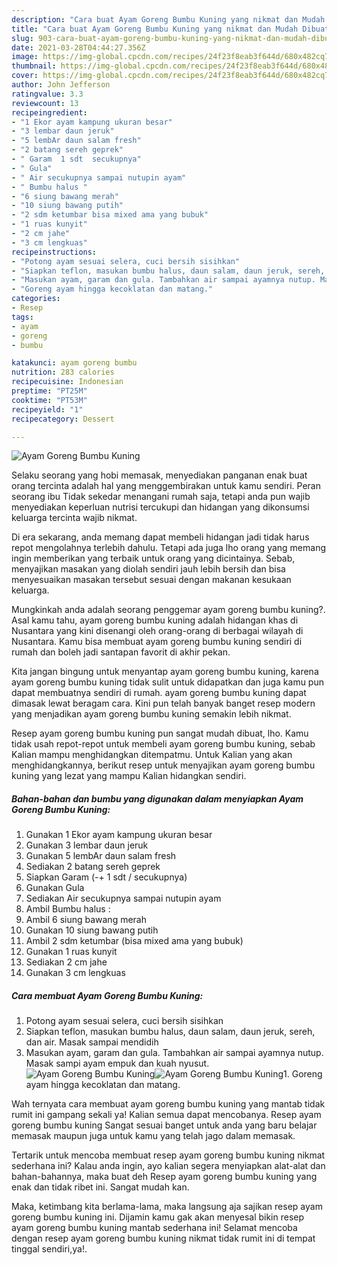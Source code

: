 ```yaml
---
description: "Cara buat Ayam Goreng Bumbu Kuning yang nikmat dan Mudah Dibuat"
title: "Cara buat Ayam Goreng Bumbu Kuning yang nikmat dan Mudah Dibuat"
slug: 903-cara-buat-ayam-goreng-bumbu-kuning-yang-nikmat-dan-mudah-dibuat
date: 2021-03-28T04:44:27.356Z
image: https://img-global.cpcdn.com/recipes/24f23f8eab3f644d/680x482cq70/ayam-goreng-bumbu-kuning-foto-resep-utama.jpg
thumbnail: https://img-global.cpcdn.com/recipes/24f23f8eab3f644d/680x482cq70/ayam-goreng-bumbu-kuning-foto-resep-utama.jpg
cover: https://img-global.cpcdn.com/recipes/24f23f8eab3f644d/680x482cq70/ayam-goreng-bumbu-kuning-foto-resep-utama.jpg
author: John Jefferson
ratingvalue: 3.3
reviewcount: 13
recipeingredient:
- "1 Ekor ayam kampung ukuran besar"
- "3 lembar daun jeruk"
- "5 lembAr daun salam fresh"
- "2 batang sereh geprek"
- " Garam  1 sdt  secukupnya"
- " Gula"
- " Air secukupnya sampai nutupin ayam"
- " Bumbu halus "
- "6 siung bawang merah"
- "10 siung bawang putih"
- "2 sdm ketumbar bisa mixed ama yang bubuk"
- "1 ruas kunyit"
- "2 cm jahe"
- "3 cm lengkuas"
recipeinstructions:
- "Potong ayam sesuai selera, cuci bersih sisihkan"
- "Siapkan teflon, masukan bumbu halus, daun salam, daun jeruk, sereh, dan air. Masak sampai mendidih"
- "Masukan ayam, garam dan gula. Tambahkan air sampai ayamnya nutup. Masak sampi ayam empuk dan kuah nyusut."
- "Goreng ayam hingga kecoklatan dan matang."
categories:
- Resep
tags:
- ayam
- goreng
- bumbu

katakunci: ayam goreng bumbu 
nutrition: 283 calories
recipecuisine: Indonesian
preptime: "PT25M"
cooktime: "PT53M"
recipeyield: "1"
recipecategory: Dessert

---
```



![Ayam Goreng Bumbu Kuning](https://img-global.cpcdn.com/recipes/24f23f8eab3f644d/680x482cq70/ayam-goreng-bumbu-kuning-foto-resep-utama.jpg)

Selaku seorang yang hobi memasak, menyediakan panganan enak buat orang tercinta adalah hal yang menggembirakan untuk kamu sendiri. Peran seorang ibu Tidak sekedar menangani rumah saja, tetapi anda pun wajib menyediakan keperluan nutrisi tercukupi dan hidangan yang dikonsumsi keluarga tercinta wajib nikmat.

Di era  sekarang, anda memang dapat membeli hidangan jadi tidak harus repot mengolahnya terlebih dahulu. Tetapi ada juga lho orang yang memang ingin memberikan yang terbaik untuk orang yang dicintainya. Sebab, menyajikan masakan yang diolah sendiri jauh lebih bersih dan bisa menyesuaikan masakan tersebut sesuai dengan makanan kesukaan keluarga. 



Mungkinkah anda adalah seorang penggemar ayam goreng bumbu kuning?. Asal kamu tahu, ayam goreng bumbu kuning adalah hidangan khas di Nusantara yang kini disenangi oleh orang-orang di berbagai wilayah di Nusantara. Kamu bisa membuat ayam goreng bumbu kuning sendiri di rumah dan boleh jadi santapan favorit di akhir pekan.

Kita jangan bingung untuk menyantap ayam goreng bumbu kuning, karena ayam goreng bumbu kuning tidak sulit untuk didapatkan dan juga kamu pun dapat membuatnya sendiri di rumah. ayam goreng bumbu kuning dapat dimasak lewat beragam cara. Kini pun telah banyak banget resep modern yang menjadikan ayam goreng bumbu kuning semakin lebih nikmat.

Resep ayam goreng bumbu kuning pun sangat mudah dibuat, lho. Kamu tidak usah repot-repot untuk membeli ayam goreng bumbu kuning, sebab Kalian mampu menghidangkan ditempatmu. Untuk Kalian yang akan menghidangkannya, berikut resep untuk menyajikan ayam goreng bumbu kuning yang lezat yang mampu Kalian hidangkan sendiri.

<!--inarticleads1-->

##### Bahan-bahan dan bumbu yang digunakan dalam menyiapkan Ayam Goreng Bumbu Kuning:

1. Gunakan 1 Ekor ayam kampung ukuran besar
1. Gunakan 3 lembar daun jeruk
1. Gunakan 5 lembAr daun salam fresh
1. Sediakan 2 batang sereh geprek
1. Siapkan  Garam (-+ 1 sdt / secukupnya)
1. Gunakan  Gula
1. Sediakan  Air secukupnya sampai nutupin ayam
1. Ambil  Bumbu halus :
1. Ambil 6 siung bawang merah
1. Gunakan 10 siung bawang putih
1. Ambil 2 sdm ketumbar (bisa mixed ama yang bubuk)
1. Gunakan 1 ruas kunyit
1. Sediakan 2 cm jahe
1. Gunakan 3 cm lengkuas




<!--inarticleads2-->

##### Cara membuat Ayam Goreng Bumbu Kuning:

1. Potong ayam sesuai selera, cuci bersih sisihkan
1. Siapkan teflon, masukan bumbu halus, daun salam, daun jeruk, sereh, dan air. Masak sampai mendidih
1. Masukan ayam, garam dan gula. Tambahkan air sampai ayamnya nutup. Masak sampi ayam empuk dan kuah nyusut.
<img src="https://img-global.cpcdn.com/steps/8fe92a5ef0c65156/160x128cq70/ayam-goreng-bumbu-kuning-langkah-memasak-3-foto.jpg" alt="Ayam Goreng Bumbu Kuning"><img src="https://img-global.cpcdn.com/steps/2085d82a7dce378f/160x128cq70/ayam-goreng-bumbu-kuning-langkah-memasak-3-foto.jpg" alt="Ayam Goreng Bumbu Kuning">1. Goreng ayam hingga kecoklatan dan matang.




Wah ternyata cara membuat ayam goreng bumbu kuning yang mantab tidak rumit ini gampang sekali ya! Kalian semua dapat mencobanya. Resep ayam goreng bumbu kuning Sangat sesuai banget untuk anda yang baru belajar memasak maupun juga untuk kamu yang telah jago dalam memasak.

Tertarik untuk mencoba membuat resep ayam goreng bumbu kuning nikmat sederhana ini? Kalau anda ingin, ayo kalian segera menyiapkan alat-alat dan bahan-bahannya, maka buat deh Resep ayam goreng bumbu kuning yang enak dan tidak ribet ini. Sangat mudah kan. 

Maka, ketimbang kita berlama-lama, maka langsung aja sajikan resep ayam goreng bumbu kuning ini. Dijamin kamu gak akan menyesal bikin resep ayam goreng bumbu kuning mantab sederhana ini! Selamat mencoba dengan resep ayam goreng bumbu kuning nikmat tidak rumit ini di tempat tinggal sendiri,ya!.

